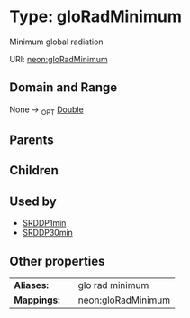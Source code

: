 
# Type: gloRadMinimum


Minimum global radiation

URI: [neon:gloRadMinimum](https://data.neonscience.org/gloRadMinimum)


## Domain and Range

None ->  <sub>OPT</sub> [Double](types/Double.md)

## Parents


## Children


## Used by

 * [SRDDP1min](SRDDP1min.md)
 * [SRDDP30min](SRDDP30min.md)

## Other properties

|  |  |  |
| --- | --- | --- |
| **Aliases:** | | glo rad minimum |
| **Mappings:** | | neon:gloRadMinimum |

